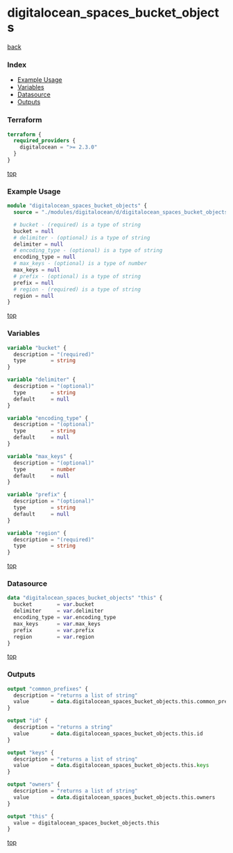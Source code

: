# digitalocean_spaces_bucket_objects

[back](../digitalocean.md)

### Index

- [Example Usage](#example-usage)
- [Variables](#variables)
- [Datasource](#datasource)
- [Outputs](#outputs)

### Terraform

```terraform
terraform {
  required_providers {
    digitalocean = ">= 2.3.0"
  }
}
```

[top](#index)

### Example Usage

```terraform
module "digitalocean_spaces_bucket_objects" {
  source = "./modules/digitalocean/d/digitalocean_spaces_bucket_objects"

  # bucket - (required) is a type of string
  bucket = null
  # delimiter - (optional) is a type of string
  delimiter = null
  # encoding_type - (optional) is a type of string
  encoding_type = null
  # max_keys - (optional) is a type of number
  max_keys = null
  # prefix - (optional) is a type of string
  prefix = null
  # region - (required) is a type of string
  region = null
}
```

[top](#index)

### Variables

```terraform
variable "bucket" {
  description = "(required)"
  type        = string
}

variable "delimiter" {
  description = "(optional)"
  type        = string
  default     = null
}

variable "encoding_type" {
  description = "(optional)"
  type        = string
  default     = null
}

variable "max_keys" {
  description = "(optional)"
  type        = number
  default     = null
}

variable "prefix" {
  description = "(optional)"
  type        = string
  default     = null
}

variable "region" {
  description = "(required)"
  type        = string
}
```

[top](#index)

### Datasource

```terraform
data "digitalocean_spaces_bucket_objects" "this" {
  bucket        = var.bucket
  delimiter     = var.delimiter
  encoding_type = var.encoding_type
  max_keys      = var.max_keys
  prefix        = var.prefix
  region        = var.region
}
```

[top](#index)

### Outputs

```terraform
output "common_prefixes" {
  description = "returns a list of string"
  value       = data.digitalocean_spaces_bucket_objects.this.common_prefixes
}

output "id" {
  description = "returns a string"
  value       = data.digitalocean_spaces_bucket_objects.this.id
}

output "keys" {
  description = "returns a list of string"
  value       = data.digitalocean_spaces_bucket_objects.this.keys
}

output "owners" {
  description = "returns a list of string"
  value       = data.digitalocean_spaces_bucket_objects.this.owners
}

output "this" {
  value = digitalocean_spaces_bucket_objects.this
}
```

[top](#index)